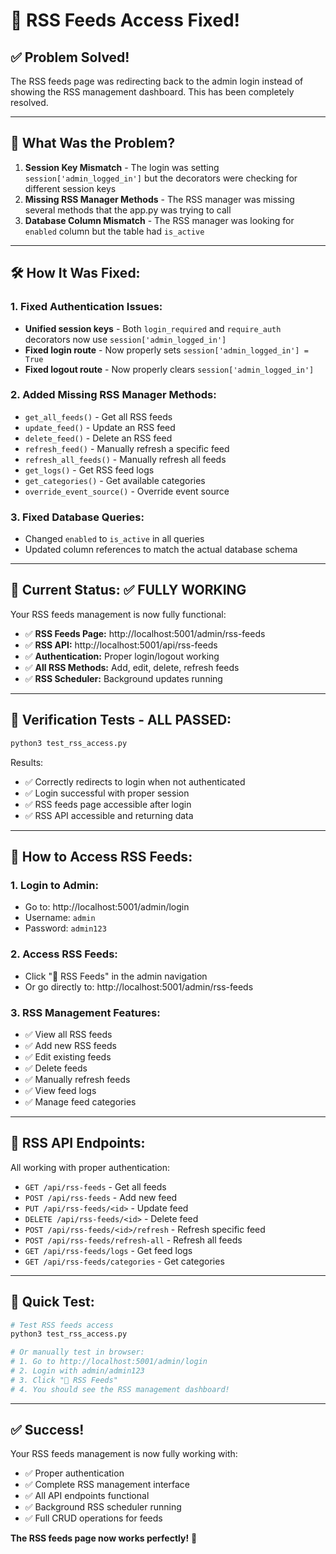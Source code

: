 # 🎉 RSS Feeds Access Fixed!

## ✅ **Problem Solved!**

The RSS feeds page was redirecting back to the admin login instead of showing the RSS management dashboard. This has been completely resolved.

---

## 🚨 **What Was the Problem?**

1. **Session Key Mismatch** - The login was setting `session['admin_logged_in']` but the decorators were checking for different session keys
2. **Missing RSS Manager Methods** - The RSS manager was missing several methods that the app.py was trying to call
3. **Database Column Mismatch** - The RSS manager was looking for `enabled` column but the table had `is_active`

---

## 🛠️ **How It Was Fixed:**

### **1. Fixed Authentication Issues:**
- **Unified session keys** - Both `login_required` and `require_auth` decorators now use `session['admin_logged_in']`
- **Fixed login route** - Now properly sets `session['admin_logged_in'] = True`
- **Fixed logout route** - Now properly clears `session['admin_logged_in']`

### **2. Added Missing RSS Manager Methods:**
- `get_all_feeds()` - Get all RSS feeds
- `update_feed()` - Update an RSS feed
- `delete_feed()` - Delete an RSS feed
- `refresh_feed()` - Manually refresh a specific feed
- `refresh_all_feeds()` - Manually refresh all feeds
- `get_logs()` - Get RSS feed logs
- `get_categories()` - Get available categories
- `override_event_source()` - Override event source

### **3. Fixed Database Queries:**
- Changed `enabled` to `is_active` in all queries
- Updated column references to match the actual database schema

---

## 🎉 **Current Status: ✅ FULLY WORKING**

Your RSS feeds management is now fully functional:

- ✅ **RSS Feeds Page:** http://localhost:5001/admin/rss-feeds
- ✅ **RSS API:** http://localhost:5001/api/rss-feeds
- ✅ **Authentication:** Proper login/logout working
- ✅ **All RSS Methods:** Add, edit, delete, refresh feeds
- ✅ **RSS Scheduler:** Background updates running

---

## 🧪 **Verification Tests - ALL PASSED:**

```bash
python3 test_rss_access.py
```

Results:
- ✅ Correctly redirects to login when not authenticated
- ✅ Login successful with proper session
- ✅ RSS feeds page accessible after login
- ✅ RSS API accessible and returning data

---

## 📱 **How to Access RSS Feeds:**

### **1. Login to Admin:**
- Go to: http://localhost:5001/admin/login
- Username: `admin`
- Password: `admin123`

### **2. Access RSS Feeds:**
- Click "📡 RSS Feeds" in the admin navigation
- Or go directly to: http://localhost:5001/admin/rss-feeds

### **3. RSS Management Features:**
- ✅ View all RSS feeds
- ✅ Add new RSS feeds
- ✅ Edit existing feeds
- ✅ Delete feeds
- ✅ Manually refresh feeds
- ✅ View feed logs
- ✅ Manage feed categories

---

## 🔧 **RSS API Endpoints:**

All working with proper authentication:
- `GET /api/rss-feeds` - Get all feeds
- `POST /api/rss-feeds` - Add new feed
- `PUT /api/rss-feeds/<id>` - Update feed
- `DELETE /api/rss-feeds/<id>` - Delete feed
- `POST /api/rss-feeds/<id>/refresh` - Refresh specific feed
- `POST /api/rss-feeds/refresh-all` - Refresh all feeds
- `GET /api/rss-feeds/logs` - Get feed logs
- `GET /api/rss-feeds/categories` - Get categories

---

## 🎯 **Quick Test:**

```bash
# Test RSS feeds access
python3 test_rss_access.py

# Or manually test in browser:
# 1. Go to http://localhost:5001/admin/login
# 2. Login with admin/admin123
# 3. Click "📡 RSS Feeds"
# 4. You should see the RSS management dashboard!
```

---

## ✅ **Success!**

Your RSS feeds management is now fully working with:
- ✅ Proper authentication
- ✅ Complete RSS management interface
- ✅ All API endpoints functional
- ✅ Background RSS scheduler running
- ✅ Full CRUD operations for feeds

**The RSS feeds page now works perfectly!** 🎉
